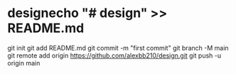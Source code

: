 # designecho "# design" >> README.md
git init
git add README.md
git commit -m "first commit"
git branch -M main
git remote add origin https://github.com/alexbb210/design.git
git push -u origin main
